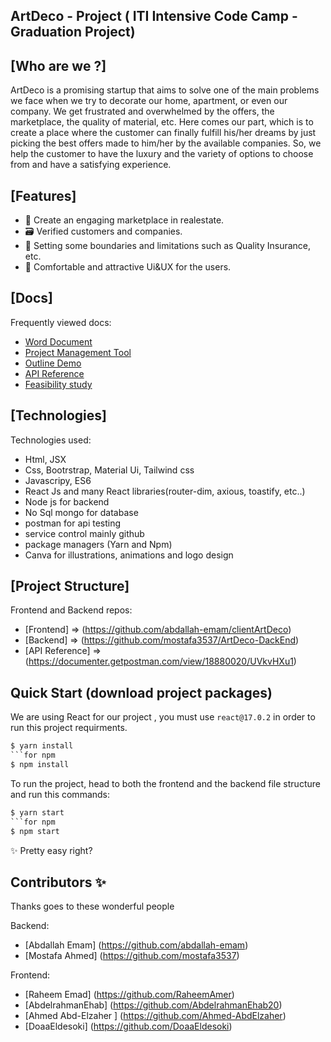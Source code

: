 ##  ArtDeco - Project ( ITI  Intensive Code Camp -  Graduation Project) 
 

## [Who are we ?]
ArtDeco is a promising startup that aims to solve one of the main problems we face when we try to decorate our home, apartment, or even our company. We get frustrated and overwhelmed by the offers, the marketplace, the quality of material, etc. Here comes our part, which is to create a place where the customer can finally fulfill his/her dreams by just picking the best offers made to him/her by the available companies. So, we help the customer to have the luxury and the variety of options to choose from and have a satisfying experience.<br>

## [Features]

- 🎣 Create an engaging marketplace in realestate. 
- 🗃 Verified customers and companies.
- 🚦 Setting some boundaries and limitations such as Quality Insurance, etc.
- 🚀 Comfortable and attractive Ui&UX for the users.

## [Docs]

Frequently viewed docs:

- [Word Document](https://docs.google.com/document/d/17LJi41KrPDV3944QibJrNGnKMLY1iwFaXpu1FiRqwY4/edit#heading=h.gjdgxs)
- [Project Management Tool](https://trello.com/b/1rlBmYww/artdeco)
- [Outline Demo](https://docs.google.com/document/d/112AJfxMnqZGrdAdplxwxSAPYgRj9zOdP2p6x6GZXTAY/edit)
- [API Reference](https://documenter.getpostman.com/view/18880020/UVkvHXu1)
- [Feasibility study](https://react-cool-form.netlify.app/docs/examples/basic)


## [Technologies]

Technologies used:

- Html, JSX
- Css, Bootrstrap, Material Ui, Tailwind css
- Javascripy, ES6 
- React Js and many React libraries(router-dim, axious, toastify, etc..)
- Node js for backend
- No Sql mongo for database
- postman for api testing
- service control mainly github
- package managers (Yarn and Npm)
- Canva for illustrations, animations and logo design

## [Project Structure]

Frontend and Backend repos:

- [Frontend] => (https://github.com/abdallah-emam/clientArtDeco)
- [Backend] => (https://github.com/mostafa3537/ArtDeco-DackEnd)
- [API Reference] => (https://documenter.getpostman.com/view/18880020/UVkvHXu1)



## Quick Start (download project packages)
We are using React for our project , you must use `react@17.0.2` in order to run this project requirments.

```for yarn
$ yarn install 
```for npm
$ npm install
```

To run the project, head to both the frontend and the backend file structure and run this commands:
```for yarn
$ yarn start 
```for npm
$ npm start
```

✨ Pretty easy right?

## Contributors ✨
Thanks goes to these wonderful people

Backend:
- [Abdallah Emam] (https://github.com/abdallah-emam)
- [Mostafa Ahmed] (https://github.com/mostafa3537)

Frontend:
- [Raheem Emad] (https://github.com/RaheemAmer)
- [AbdelrahmanEhab] (https://github.com/AbdelrahmanEhab20)
- [Ahmed Abd-Elzaher ] (https://github.com/Ahmed-AbdElzaher)
- [DoaaEldesoki] (https://github.com/DoaaEldesoki)


<!-- ALL-CONTRIBUTORS-LIST:START - Do not remove or modify this section -->
<!-- prettier-ignore-start -->
<!-- markdownlint-disable -->


